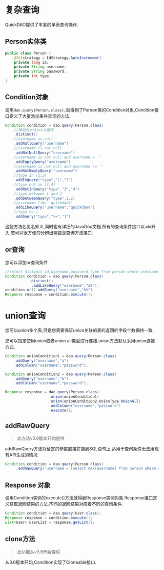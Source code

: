 # 复杂查询

QuickDAO提供了丰富的单表查询操作.

## Person实体类
```java
public class Person {
    @Id(strategy = IdStrategy.AutoIncrement)
    private long id;
    private String username;
    private String password;
    private int type;
}
```

## Condition对象

调用``dao.query(Person.class);``就得到了Person类的Condition对象,Condition接口定义了大量添加条件查询的方法.

```java
Condition condition = dao.query(Person.class)
    //添加distinct关键字
    .distinct()
    //username is null
    .addNullQuery("username")
    //username is not null
    .addNotNullQuery("username")
    //username is not null and username = ''
    .addEmptyQuery("username")
    //username is not null and username != ''
    .addNotEmptyQuery("username")
    //type in (1,2)
    .addInQuery("type","1","2")
    //type not in (3,4)
    .addNotInQuery("type","3","4")
    //type between 1 and 2
    .addBetweenQuery("type",1,2)
    //username like 'quickdao%'
    .addLikeQuery("username","quickdao%")
    //type >= 1
    .addQuery("type",">=","1")
```

这些方法名见名知义,同时也有详细的JavaDoc文档.所有的查询条件接口以``add``开头,您可以很方便的分辨出哪些是查询方法接口.

## or查询

您可以添加or查询条件

```java
//select distinct id,username,password,type from person where username like 'a%' or username like 'b%' 
Condition condition = dao.query(Person.class)
           .distinct()
            .addLikeQuery("username","a%");
condition.or().addQuery("username","b%")
Response response = condition.execute();
```

# union查询

您可以union多个表,但是您需要保证union关联的表的返回的字段个数保持一致.

您可以指定使用union或者union all类型进行连接,union方法默认采用union连接方式.

```java
Condition unionCondition1 = dao.query(Person.class)
    .addQuery("username","a")
    .addColumn("username","password");

Condition unionCondition2 = dao.query(Person.class)
    .addQuery("username","b")
    .addColumn("username","password");

Response response = dao.query(Person.class)
                    .union(unionCondition1)
                    .union(unionCondition2,UnionType.UnionAll)
                    .addColumn("username","password")
                    .execute();
```

## addRawQuery

> 此方法v3.6版本开始提供

addRawQuery方法将给定的参数直接拼接到SQL语句上,适用于查询条件无法用现有API生成的情况

```java
Condition condition = dao.query(Person.class)
     .addRawQuery("username = (select max(username) from person where age = t.age) ")
```

## Response 对象

调用Condition实例的execute()方法就得到Response实例对象.Response接口定义获取返回结果的方法.不同的返回结果对应着不同的查询条件.

```java
Condition condition = dao.query(User.class);
Response response = condition.execute();
List<User> userList = response.getList();
```

## clone方法

> 此功能从v3.6开始提供

从3.6版本开始,Condition实现了Cloneable接口.
